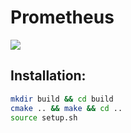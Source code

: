 
# Prometheus 

![](https://travis-ci.com/jodafons/prometheus.svg?branch=master)


## Installation:

```bash
mkdir build && cd build
cmake .. && make && cd ..
source setup.sh
```


